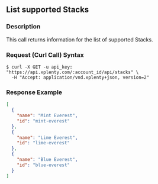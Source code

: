 ## List supported Stacks

### Description
This call returns information for the list of supported Stacks.

### Request (Curl Call) Syntax
```shell
$ curl -X GET -u api_key: "https://api.xplenty.com/:account_id/api/stacks" \
  -H "Accept: application/vnd.xplenty+json, version=2" 
```
### Response Example
```json
[
  {
    "name": "Mint Everest",
    "id": "mint-everest"
  },
  {
    "name": "Lime Everest",
    "id": "lime-everest"
  },
  {
    "name": "Blue Everest",
    "id": "blue-everest"
  }
]
```
